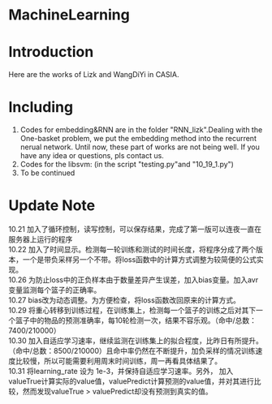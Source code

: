 # MachineLearning
# Introduction
Here are the works of Lizk and WangDiYi in CASIA.
# Including
1. Codes for embedding&RNN are in the folder "RNN_lizk".Dealing with the One-basket problem, we put the embedding method into the recurrent nerual network. Until now, these part of works are not being well. If you have any idea or questions, pls contact us.
2. Codes for the libsvm: (in the script "testing.py"and "10_19_1.py")
3. To be continued



# Update Note
10.21 加入了循环控制，读写控制，可以保存结果，完成了第一版可以连夜一直在服务器上运行的程序  
10.22 加入了时间显示。检测每一轮训练和测试的时间长度，将程序分成了两个版本，一个是带负采样另一个不带。将loss函数中的计算方式调整为较简便的公式实现。  
10.26 为防止loss中的正负样本由于数量差异产生误差，加入bias变量。加入avr变量监测每个篮子的正确率。  
10.27 bias改为动态调整。为方便检查，将loss函数改回原来的计算方式。  
10.29 将重心转移到训练过程，在训练集上，检测每一个篮子的训练之后对其下一个篮子中的物品的预测准确率，每10轮检测一次，结果不容乐观。（命中/总数：7400/210000）  
10.30 加入自适应学习速率，继续监测在训练集上的拟合程度，比昨日有所提升。（命中/总数：8500/210000）且命中率仍然在不断提升，加负采样的情况训练速度比较慢，所以可能需要利用周末时间训练，周一再看具体结果了。  
10.31 将learning_rate 设为 1e-3，并保持自适应学习速率。另外， 加入valueTrue计算实际的value值，valuePredict计算预测的value值，并对其进行比较，然而发现valueTrue > valuePredict却没有预测到真实的值。